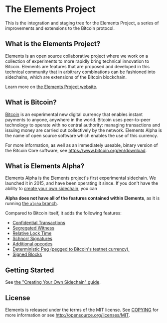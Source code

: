 The Elements Project
=================================
This is the integration and staging tree for the Elements Project, a series of
improvements and extensions to the Bitcoin protocol.

What is the Elements Project?
-----------------
Elements is an open source collaborative project where we work on a collection
of experiments to more rapidly bring technical innovation to Bitcoin.  Elements
are features that are proposed and developed in this technical community that in
arbitrary combinations can be fashioned into sidechains, which are extensions of
the Bitcoin blockchain.

Learn more on [the Elements Project website](https://www.elementsproject.org).

What is Bitcoin?
----------------
[Bitcoin][bitcoin] is an experimental new digital currency that enables instant payments to
anyone, anywhere in the world. Bitcoin uses peer-to-peer technology to operate
with no central authority: managing transactions and issuing money are carried
out collectively by the network. Elements Alpha is the name of open source
software which enables the use of this currency.

For more information, as well as an immediately useable, binary version of
the Bitcoin Core software, see https://www.bitcoin.org/en/download.

What is Elements Alpha?
-----------------------
Elements Alpha is the Elements project's first experimental sidechain.  We
launched it in 2015, and have been operating it since.  If you don't have the
ability to [create your own sidechain][create-your-own], you can 

**Alpha does not have all of the features contained within Elements**, as it is
running [the `alpha` branch][alpha-branch].

Compared to Bitcoin itself, it adds the following features:
 * [Confidential Transactions][confidential-transactions]
 * [Segregated Witness][segregated-witness]
 * [Relative Lock Time][relative-lock-time]
 * [Schnorr Signatures][schnorr-signatures]
 * [Additional opcodes][opcodes]
 * [Deterministic Peg (pegged to Bitcoin's testnet currency).][deterministic-peg]
 * [Signed Blocks][signed-blocks]

Getting Started
---------------
See [the "Creating Your Own Sidechain" guide][create-your-own].

License
-------
Elements is released under the terms of the MIT license. See [COPYING](COPYING) for more
information or see http://opensource.org/licenses/MIT.

[confidential-transactions]: https://www.elementsproject.org/elements/confidential-transactions
[segregated-witness]: https://www.elementsproject.org/elements/segregated-witness
[relative-lock-time]: https://www.elementsproject.org/elements/relative-lock-time
[schnorr-signatures]: https://www.elementsproject.org/elements/schnorr-signatures
[opcodes]: https://www.elementsproject.org/elements/opcodes
[deterministic-peg]: https://www.elementsproject.org/elements/deterministic-pegs
[signed-blocks]: https://www.elementsproject.org/elements/signed-blocks
[create-your-own]: https://www.elementsproject.org/sidechains/creating-your-own.html
[alpha-branch]: https://github.com/ElementsProject/elements/tree/alpha
[bitcoin]: https://bitcoin.org
[alpha-branch]: https://github.com/ElementsProject/elements/tree/alpha

